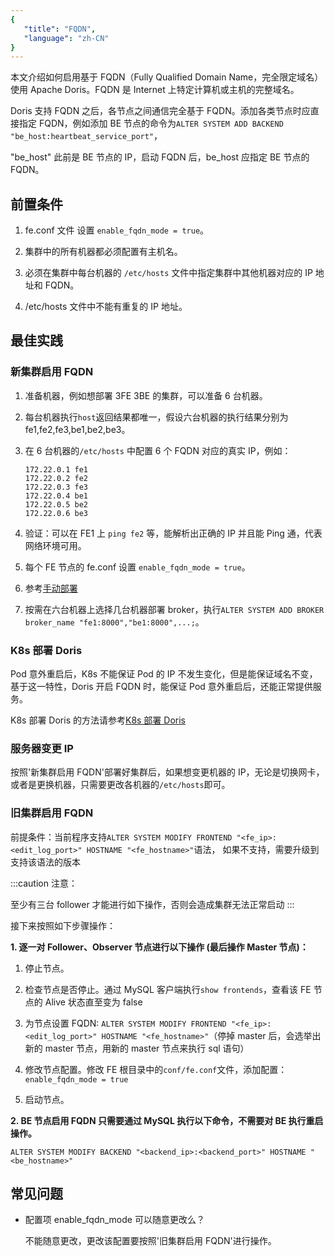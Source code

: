 ```yaml
---
{
   "title": "FQDN",
   "language": "zh-CN"
}
---
```


<!--
Licensed to the Apache Software Foundation (ASF) under one
or more contributor license agreements.  See the NOTICE file
distributed with this work for additional information
regarding copyright ownership.  The ASF licenses this file
to you under the Apache License, Version 2.0 (the
"License"); you may not use this file except in compliance
with the License.  You may obtain a copy of the License at

  http://www.apache.org/licenses/LICENSE-2.0

Unless required by applicable law or agreed to in writing,
software distributed under the License is distributed on an
"AS IS" BASIS, WITHOUT WARRANTIES OR CONDITIONS OF ANY
KIND, either express or implied.  See the License for the
specific language governing permissions and limitations
under the License.
-->



本文介绍如何启用基于 FQDN（Fully Qualified Domain Name，完全限定域名）使用 Apache Doris。FQDN 是 Internet 上特定计算机或主机的完整域名。

Doris 支持 FQDN 之后，各节点之间通信完全基于 FQDN。添加各类节点时应直接指定 FQDN，例如添加 BE 节点的命令为`ALTER SYSTEM ADD BACKEND "be_host:heartbeat_service_port"`，

"be_host" 此前是 BE 节点的 IP，启动 FQDN 后，be_host 应指定 BE 节点的 FQDN。

## 前置条件

1. fe.conf 文件 设置 `enable_fqdn_mode = true`。

2. 集群中的所有机器都必须配置有主机名。

3. 必须在集群中每台机器的 `/etc/hosts` 文件中指定集群中其他机器对应的 IP 地址和 FQDN。

4. /etc/hosts 文件中不能有重复的 IP 地址。

## 最佳实践

### 新集群启用 FQDN

1. 准备机器，例如想部署 3FE 3BE 的集群，可以准备 6 台机器。

2. 每台机器执行`host`返回结果都唯一，假设六台机器的执行结果分别为 fe1,fe2,fe3,be1,be2,be3。

3. 在 6 台机器的`/etc/hosts` 中配置 6 个 FQDN 对应的真实 IP，例如：
   ```
   172.22.0.1 fe1
   172.22.0.2 fe2
   172.22.0.3 fe3
   172.22.0.4 be1
   172.22.0.5 be2
   172.22.0.6 be3
   ```

4. 验证：可以在 FE1 上 `ping fe2` 等，能解析出正确的 IP 并且能 Ping 通，代表网络环境可用。

5. 每个 FE 节点的 fe.conf 设置 `enable_fqdn_mode = true`。

6. 参考[手动部署](../../install/cluster-deployment/standard-deployment)

7. 按需在六台机器上选择几台机器部署 broker，执行`ALTER SYSTEM ADD BROKER broker_name "fe1:8000","be1:8000",...;`。

### K8s 部署 Doris

Pod 意外重启后，K8s 不能保证 Pod 的 IP 不发生变化，但是能保证域名不变，基于这一特性，Doris 开启 FQDN 时，能保证 Pod 意外重启后，还能正常提供服务。

K8s 部署 Doris 的方法请参考[K8s 部署 Doris](../../install/cluster-deployment/k8s-deploy/operator-deploy)

### 服务器变更 IP

按照'新集群启用 FQDN'部署好集群后，如果想变更机器的 IP，无论是切换网卡，或者是更换机器，只需要更改各机器的`/etc/hosts`即可。

### 旧集群启用 FQDN

前提条件：当前程序支持`ALTER SYSTEM MODIFY FRONTEND "<fe_ip>:<edit_log_port>" HOSTNAME "<fe_hostname>"`语法，
如果不支持，需要升级到支持该语法的版本

:::caution
注意：

至少有三台 follower 才能进行如下操作，否则会造成集群无法正常启动
:::

接下来按照如下步骤操作：

**1. 逐一对 Follower、Observer 节点进行以下操作 (最后操作 Master 节点)：**

1. 停止节点。

2. 检查节点是否停止。通过 MySQL 客户端执行`show frontends`，查看该 FE 节点的 Alive 状态直至变为 false

3. 为节点设置 FQDN: `ALTER SYSTEM MODIFY FRONTEND "<fe_ip>:<edit_log_port>" HOSTNAME "<fe_hostname>"`（停掉 master 后，会选举出新的 master 节点，用新的 master 节点来执行 sql 语句）

4. 修改节点配置。修改 FE 根目录中的`conf/fe.conf`文件，添加配置：`enable_fqdn_mode = true`

5. 启动节点。
    
**2. BE 节点启用 FQDN 只需要通过 MySQL 执行以下命令，不需要对 BE 执行重启操作。**

`ALTER SYSTEM MODIFY BACKEND "<backend_ip>:<backend_port>" HOSTNAME "<be_hostname>"`


## 常见问题

- 配置项 enable_fqdn_mode 可以随意更改么？
 
  不能随意更改，更改该配置要按照'旧集群启用 FQDN'进行操作。
